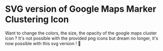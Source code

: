 # SVG version of Google Maps Marker Clustering Icon 

Want to change the colors, the size, the opacity of the google maps cluster icon ? It's not possible with the provided png icons but dream no longer, it's now possible with this svg version ! 🎉

